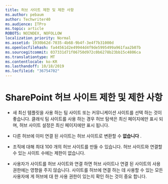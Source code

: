 ```yaml
---
title: 허브 사이트 제한 및 제한 사항
ms.author: pebaum
author: Techwriter40
ms.audience: ITPro
ms.topic: article
ROBOTS: NOINDEX, NOFOLLOW
localization_priority: Normal
ms.assetid: 1930b62d-7035-4b68-9b4f-3e4f7b31000d
ms.openlocfilehash: fa44561d2e49944d4f9de5995499a961faa2b07b
ms.sourcegitcommit: 037331d71f06750d972c0b6278b23bb15c4806ca
ms.translationtype: MT
ms.contentlocale: ko-KR
ms.lasthandoff: 10/18/2019
ms.locfileid: "36754702"
---
```

# <a name="sharepoint-hub-site-limits-and-restrictions"></a>SharePoint 허브 사이트 제한 및 제한 사항

- 새 최신 템플릿을 사용 하는 팀 사이트 또는 커뮤니케이션 사이트를 선택 하는 것이 좋습니다. 클래식 팀 사이트를 사용 하는 경우 허브 탐색은 최신 페이지에만 표시 되며, 허브 사이트 설정은 최신 페이지에만 표시 됩니다.

- 다른 허브에 이미 연결 된 사이트는 허브 사이트로 변환할 수 **없습니다** .

- 조직에 대해 최대 100 개의 허브 사이트를 만들 수 있습니다. 허브 사이트와 연결할 수 있는 사이트 수에는 제한이 없습니다.

- 사용자가 사이트를 허브 사이트와 연결 하면 허브 사이트나 연결 된 사이트의 사용 권한에는 영향을 주지 않습니다. 사이트를 허브에 연결 하는 데 사용할 수 있는 모든 사용자에 게 허브에 대 한 사용 권한이 있는지 확인 하는 것이 중요 합니다.

